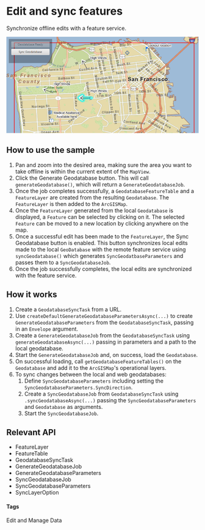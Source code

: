 <h1>Edit and sync features</h1>

<p>Synchronize offline edits with a feature service.</p>

<p><img src="EditAndSyncFeatures.png"/></p>

<h2>How to use the sample</h2>

<ol>
<li>Pan and zoom into the desired area, making sure the area you want to take offline is within the current extent of the <code>MapView</code>. </li>

<li>Click the Generate Geodatabase button. This will call <code>generateGeodatabase()</code>, which will return a <code>GenerateGeodatabaseJob</code>. </li>

<li>Once the job completes successfully, a <code>GeodatabaseFeatureTable</code> and a <code>FeatureLayer</code> are created from the resulting <code>Geodatabase</code>. The <code>FeatureLayer</code> is then added to the <code>ArcGISMap</code>. </li>

<li>Once the <code>FeatureLayer</code> generated from the local <code>Geodatabase</code> is displayed, a <code>Feature</code> can be selected by clicking on it. The selected <code>Feature</code> can be moved to a new location by clicking anywhere on the map. </li>

<li>Once a successful edit has been made to the <code>FeatureLayer</code>, the Sync Geodatabase button is enabled. This button synchronizes local edits made to the local <code>GeoDatabase</code> with the remote feature service using <code>syncGeodatabase()</code> which generates <code>SyncGeodatbaseParameters</code> and passes them to a <code>SyncGeodatabaseJob</code>.</li>

<li>Once the job successfully completes, the local edits are synchronized with the feature service.</li>
</ol>

<h2>How it works</h2>

<ol>
<li>Create a <code>GeodatabaseSyncTask</code> from a URL.</li>

<li>Use <code>createDefaultGenerateGeodatabaseParametersAsync(...)</code> to create <code>GenerateGeodatabaseParameters</code> from the <code>GeodatabaseSyncTask</code>, passing in an <code>Envelope</code> argument.</li>

<li>Create a <code>GenerateGeodatabaseJob</code> from the <code>GeodatabaseSyncTask</code> using <code>generateGeodatabaseAsync(...)</code> passing in parameters and a path to the local geodatabase.</li>

<li>Start the <code>GenerateGeodatabaseJob</code> and, on success, load the <code>Geodatabase</code>.</li>

<li>On successful loading, call <code>getGeodatabaseFeatureTables()</code> on the <code>Geodatabase</code> and add it to the <code>ArcGISMap</code>'s operational layers.</li>

<li>To sync changes between the local and web geodatabases:

<ol>
<li>Define <code>SyncGeodatabaseParameters</code> including setting the <code>SyncGeodatabaseParameters.SyncDirection</code>.</li>

<li>Create a <code>SyncGeodatabaseJob</code> from <code>GeodatabaseSyncTask</code> using <code>.syncGeodatabaseAsync(...)</code> passing the <code>SyncGeodatabaseParameters</code> and <code>Geodatabase</code> as arguments.</li>

<li>Start the <code>SyncGeodatabaseJob</code>.</li></ol>
</li>
</ol>

<h2>Relevant API</h2>

<ul>
<li>FeatureLayer</li>

<li>FeatureTable</li>

<li>GeodatabaseSyncTask</li>

<li>GenerateGeodatabaseJob</li>

<li>GenerateGeodatabaseParameters</li>

<li>SyncGeodatabaseJob</li>

<li>SyncGeodatabaseParameters</li>

<li>SyncLayerOption</li>
</ul>

<h4>Tags</h4>

<p>Edit and Manage Data</p>
